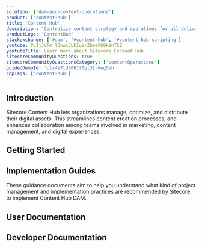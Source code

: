```yaml
---
solution: ['dam-and-content-operations']
product: ['content-hub']
title: 'Content Hub'
description: 'Centralize content strategy and operations for all delivery channels'
productLogo: 'ContentHub'
stackexchange: ['#dam', '#content-hub', '#content-hub-scripting']
youtube: PL1jJVFm_lGnwi3LhIuz-Zbeekh9kehTSZ
youtubeTitle: Learn more about Sitecore Content Hub
sitecoreCommunityQuestions: true
sitecoreCommunityQuestionsCategory: ['contentOperations']
guidedDemoId: 'cls4z7td3001t0gl31rkwg5vh'
cdpTags: ['content-hub']
---
```


## Introduction

Sitecore Content Hub lets organizations manage, optimize, and distribute their digital assets. This streamlines content creation processes, and enhances collaboration among teams involved in marketing, content management, and digital experiences.

## Getting Started

<Row columns={2}>
<Link title="Getting Started" link="https://doc.sitecore.com/ch/en/users/content-hub/get-started.html" />
<Link title="Sitecore Essentials (FREE eLearning)" link="https://learning.sitecore.com/pathway/sitecore-essentials" />
</Row>

## Implementation Guides

These guidance documents aim to help you understand what kind of project management and implementation practices are recommended by Sitecore to implement Content Hub DAM.
<Row columns={3}>

  <Article title="Project Management guidance deck" imageUrl="https://delivery-sitecore.sitecorecontenthub.cloud/api/public/content/contenthub-projectmanagement-download?v=76db3f57" link="https://delivery-sitecore.sitecorecontenthub.cloud/api/public/content/contenthub-projectmanagement?v=434ab2e8" hideLinkText="true" />
  <Article title="Estimation guidance document" imageUrl="[/images/file-excel-chdam-planning.webp](https://delivery-sitecore.sitecorecontenthub.cloud/api/public/content/contenthub-estimation-download?v=3cb6ff13)" link="https://delivery-sitecore.sitecorecontenthub.cloud/api/public/content/contenthub-estimation?v=553dc460" hideLinkText="true" />
  <Article title="Pre-Implementation Questionaire" imageUrl="https://delivery-sitecore.sitecorecontenthub.cloud/api/public/content/contenthub-questionnaire-download?v=a3d16d0c" link="https://delivery-sitecore.sitecorecontenthub.cloud/api/public/content/contenthub-questionnaire?v=31c39c6f" hideLinkText="true" />
</Row>

## User Documentation

<Row columns={3}>
<Link title="Digital Asset Management" link="https://doc.sitecore.com/ch/en/users/content-hub/manage-digital-assets.html" />
<Link title="Product Content Management" link="https://doc.sitecore.com/ch/en/users/content-hub/pcm.html" />
<Link title="Content Marketing Platform" link="https://doc.sitecore.com/ch/en/users/content-hub/manage-content.html" />
<Link title="Marketing Resource Management" link="https://doc.sitecore.com/ch/en/users/content-hub/manage-projects-and-jobs.html" />
<Link title="Content Publisher (a.k.a Web-to-print)" link="https://doc.sitecore.com/ch/en/users/content-hub/sitecore-content-publisher.html" />
</Row>

## Developer Documentation

<Row columns={2}>
<Link title="Develper Documentation" link="https://doc.sitecore.com/ch/en/developers/cloud-dev/index-en.html" />
<Link title="Cloud development" link="https://doc.sitecore.com/ch/en/developers/cloud-dev/index.html" />
<Link title="API Reference / SDKs" link="https://doc.sitecore.com/ch/en/developers/api-reference/index.html" />
</Row>
